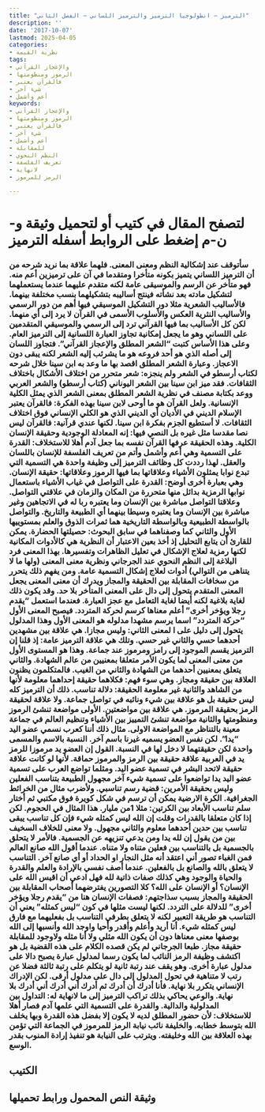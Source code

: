 ```yaml
---
title: "الترميز – انطولوجيا الترميز والترميز اللساني – الفصل الثاني"
description: ''
date: '2017-10-07'
lastmod: 2025-04-05
categories:
- نظرية القيمة
tags:
- والإعجاز القرآني
- الرموز ومنظومتها
- فالقرآن يعتبر
- شيء آخر
- أعم وأشمل
keywords:
- والإعجاز القرآني
- الرموز ومنظومتها
- فالقرآن يعتبر
- شيء آخر
- أعم وأشمل
- للمقابلة
- النظم النحوي
- تعريف الفلسفة
- لانهاية
- الرمز للمرموز

---
```

# **لتصفح المقال في كتيب أو لتحميل وثيقة و-ن-م إضغط على الروابط أسفله** **الترميز**

### سأتوقف عند إشكالية النظم ومعنى المعنى. فلهما علاقة بما نريد شرحه من أن الترميز اللساني يتميز بكونه متأخرا ومتقدما في آن على ترميزين أعم منه. فهو متأخر عن الرسم والموسيقى عامة لكنه متقدم عليهما عندما يستعملهما لتشكيل مادته بعد نشأته فينتج أساليبه بتشكيلهما بنسب مختلفة بينهما. فالأساليب الشعرية مثلا دور التشكيل الموسيقي فيها أهم من دور الرسمي والأساليب النثرية العكس والأسلوب الأسمى في القرآن لا يرد إلى أي منهما. لكن كل الأساليب بما فيها القرآني ترد إلى الرسمي والموسيقي المتقدمين على اللساني وهو ما يجعل إمكانية تجاوز العبارة اللسانية إلى الترميز العام. وعلى هذا الأساس كتبت “الشعر المطلق والإعجاز القرآني”. فتجاوز اللسان إلى أصله الذي هو أحد فروعه هو ما يشرئب إليه الشعر لكنه يبقى دون الاعجاز. وعبارة الشعر المطلق اقصد بها ما وعد به ابن سينا خلال شرحه لكتاب أرسطو في الشعر ولم ينجزه: شعر متحرر من اختلاف الأشكال باختلاف الثقافات. فقد ميز ابن سينا بين الشعر اليوناني (كتاب أرسطو) والشعر العربي ووعد بكتابة مصنف في نظرية الشعر المطلق بمعنى الشعر الذي يمثل الكلية الإنسانية. ولعل القرآن هو ما أوحى لابن سينا بهذه الفكرة: فالقرآن يعتبر الإسلام الديني في الأديان أي الديني الذي هو الكلي الإنساني فوق اختلاف الثقافات. لا أستطيع الجزم بفكرة ابن سينا. لكنها عندي قرآنية: فالقرآن ليس نصا مقدسا مثل غيره بل النصي فيها: إنه المعادلة الوجودية وحقيقة الإنسان الكلية. وهذه الحقيقة عرفها القرآن نفسه بما جعل آدم أهلا للاستخلاف: القدرة على التسمية وهي أعم وأشمل وأتم من تعريف الفلسفة للإنسان باللسان والعقل. لهذا رددت كل وظائف الترميز إلى وظيفة واحدة هي التسمية التي تبدع نوابا يمثلون الأشياء وعلاقاتها بما فيها الرموز وعلاقاتها: حقيقة الإنسان. وهي بعبارة أخرى أوضح: القدرة على التواصل في غياب الأشياء باستعمال نوابها الرمزية بدائل منها متحررة من المكان والزمان في علاقتي التواصل. وعلاقتا التواصل مباشرة بين الإنسان وما يعتبره ربا له في الاتجاهين وغير مباشرة بين الإنسان وما يعتبره وسيطا بينهما أي الطبيعة والتاريخ. والتواصل بالواسطة الطبيعية وبالواسطة التاريخية هما ثمرات الذوق والعلم بمستوييها الأول والثاني كما وصفناهما في سابق البحوث: حصيلتها الحضارة. يمكن للقارئ أن يتابع التحليل إذ أخذ بعين الاعتبار أن النظرية هي كالأدوات المكانية لكنها رمزية لعلاج الإشكال في تعليل الظاهرات وتفسيرها. بهذا المعنى فرد البلاغة إلى النظم النحوي عند الجرجاني ونظرية معنى المعنى (ولها ما لا يتناهى من التوالي) أدوات لعلاج إشكال التسمية عامة. ومن يفهم ذلك يتحرر من سخافات المقابلة بين الحقيقة والمجاز ويدرك أن معنى المعنى يجعل المعنى المتقدم يتحول إلى دال على المعنى المتأخر بلا حد. وقد يكون ذلك لغاية بلاغية لكنه أيضا لغاية التعامل مع عجز العبارة. فعندما استعمل “يقدم رجلا ويؤخر أخرى” أعلم معناها كرسم لحركة المتردد. فيصبح المعنى الأول “حركة المتردد” اسما يرسم مشهدا مدلوله هو المعنى الأول وهذا المدلول يتحول إلى دليل على ا لمعنى الثاني: وليس مجازا. هي علاقة بين مشهدين أحدهما حسي والثاني غير حسي. وتلك هي علاقة الترميز عامة: إذ قلنا إن الترميز يقسم الموجود إلى رامز ومرموز عند جماعة. وهذا هو المستوى الأول من معنى المعنى لما يكون الأمر متعلقا بمعنيين من عالم الشهادة. والثاني يتعلق بمعنيين أحدهما من الشهادة والثاني من الغيب. فالمتكلمون يظنون العلاقة بين حقيقة ومجاز. وهي سوء فهم: فكلاهما حقيقة إحداهما معلومة لأنها من الشاهد والثانية غير معلومة الحقيقة: دلالة تناسب. ذلك أن الترميز كله ليس حقيقة بل هو علاقة بين شيء ونائبه في تواصل جماعة. ولا علاقة لحقيقة الرمز بحقيقة المرموز. هي علاقة بين مواضعتين. الأولى مواضعة تنشئ الرموز ومنظومتها والثانية مواضعة تنشئ التمييز بين الأشياء وتنظيم العالم في جماعة معينة بالتناظر مع المواضعة الاولى. مثال ذلك أننا كعرب نسمي عضو اليد “يدا”. لكن نفس العضو يسميه غيرنا باسم آخر. النسبة بالاسم والمسمى واحدة لكن حقيقتهما لا دخل لها في النسبة. القول إن العضو يد مرموزا للرمز يد في العربية علاقة حقيقة بين الرمز والمرموز حماقة. لأنها لو كانت علاقة حقيقة لاتحد البشر في تسمية عضو اليد. ومثلما تواضع العرب على تسمية عضو اليد يدا تواضعوا على تسمية شيء آخر مجهول الطبيعة بتناسب الفعلين وليس بحقيقة الأمرين: قضية رسم تناسبي. ولأضرب مثال من الخرائط الجغرافية. الكرة الارضية يمكن أن ترسم في شكل كويرة فوق مكتبي ثم أختار سلم تناسب الأبعاد بين الكرتين: مثلا 1من مليار. هذا المثال في الحجوم. لكن إذا كان متعلقا بالقدرات وقلت إن الله ليس كمثله شيء فإن كل تناسب يبقى تناسب بين حدين أحدهما معلوم والثاني مجهول. ولا معنى للخلاف السخيف بين من يقول إن لله يدا ومن يدعي تنزيهه عن الجسمية. فالأمر لا يتحلق بالجسمية بل بالتناسب بين فعلين متناه ولا متناه. عندما أقول الله صانع العالم فمن الغباء تصور أني اعتقد أنه مثل النجار او الحداد أو أي صانع آخر. التناسب لا يتعلق بالله والصانع بل بالفعلين. عندما أصف نفسي بالإرادة والعلم والقدرة والحياة والوجود وهي كذلك صفات ذاتية لله فهل ادعي أن اقيس الله على الإنسان؟ أو الإنسان على الله؟ كلا التصورين يفترضهما أصحاب المقابلة بين الحقيقة والمجاز بسبب سذاجتهم: فصفات الإنسان هنا من “يقدم رجلا ويؤخر أخرى” للدلالة على التردد. لكنها ليست مثلها في كون “ليس كمثله” يعني أن التناسب هو طريقة التعبير لكنه لا يتعلق بطرفي التناسب بل بفعليهما مع فارق ليس كمثله شيء. أنا أريد وأعلم وأقدر وأحيا واوجد الله وأنسبها إلى الله بوصفها معنى معناها دون أن يكون الله مثلي ولا أنا مثله ولاوجود للمقابلة حقيقة مجاز. طبعا الجرجاني لم يكن قصده الكلام على هذه القضية بل هو اكتشف وظيفة الرمز النائب لما يكون رسما لمدلول عبارة يصبح دالا على مدلول عبارة أخرى. وهو يقف عند رتبة ثانية لو يتكلم على رتبة ثالثة فضلا عن رتب لا متناهية في تحول المدلول إلى دال على مدلول أرقى. لكن الإدراك الإنساني يتكرر بلا نهاية. فأنا أدرك أن أدرك ثم أدرك أني أدرك أني أدرك بلا نهاية. والوعي يحاكي بذلك تراكب الترميز إلى ما لانهاية له: التداول بين المدلولية والدالية. والقدرة على التسمية التي علمها آدم فصار أهلا للاستخلاف: لأن حضور المطلق لديه لا يكون إلا بفضل هذه القدرة وبها يخلف الله بتوسط خطابه. والخليفة نائب نيابة الرمز للمرموز في الجماعة التي تؤمن بهذه العلاقة بين الله وخليفته. ويترتب على النيابة هو تنفيذ إرادة المنوب بقدر الوسع.

## الكتيب

## وثيقة النص المحمول ورابط تحميلها

###
